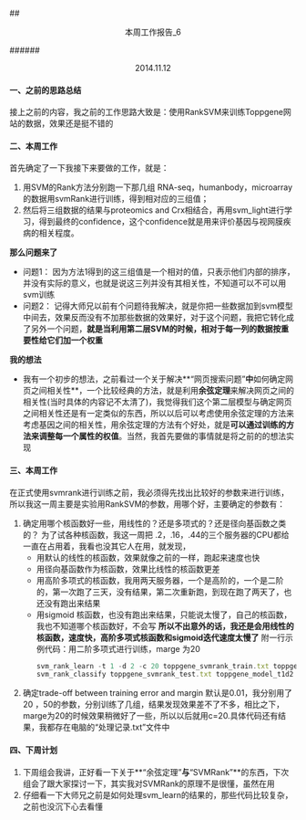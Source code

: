 ##<center>本周工作报告_6</center>

######<center>2014.11.12</center>

#### 一、之前的思路总结

接上之前的内容，我之前的工作思路大致是：使用RankSVM来训练Toppgene网站的数据，效果还是挺不错的

#### 二、本周工作
首先确定了一下我接下来要做的工作，就是：

1. 用SVM的Rank方法分别跑一下那几组 RNA-seq，humanbody，microarray的数据用svmRank进行训练，得到相对应的三组值；
2. 然后将三组数据的结果与proteomics and Crx相结合，再用svm_light进行学习，得到最终的confidence，这个confidence就是用来评价基因与视网膜疾病的相关程度。

**那么问题来了**

- 问题1： 因为方法1得到的这三组值是一个相对的值，只表示他们内部的排序，并没有实际的意义，也就是说这三列并没有其相关性，不知道可以不可以用svm训练
- 问题2： 记得大师兄以前有个问题待我解决，就是你把一些数据加到svm模型中间去，效果反而没有不加那些数据的效果好，对于这个问题，我把它转化成了另外一个问题，**就是当利用第二层SVM的时候，相对于每一列的数据按重要性给它们加一个权重**

**我的想法**

- 我有一个初步的想法，之前看过一个关于解决**“网页搜索问题”**中**如何确定网页之间相关性**，一个比较经典的方法，就是利用**余弦定理**来解决网页之间的相关性(当时具体的内容记不太清了)，我觉得我们这个第二层模型与确定网页之间相关性还是有一定类似的东西，所以以后可以考虑使用余弦定理的方法来考虑基因之间的相关性，用余弦定理的方法有个好处，就是**可以通过训练的方法来调整每一个属性的权值**。当然，我首先要做的事情就是将之前的的想法实现

#### 三、本周工作
在正式使用svmrank进行训练之前，我必须得先找出比较好的参数来进行训练，所以我这一周主要是实验用RankSVM的参数，用哪个好，主要确定的参数有：

1. 确定用哪个核函数好一些，用线性的？还是多项式的？还是径向基函数之类的？
	为了试各种核函数，我这一周把 .2，.16，.44的三个服务器的CPU都给一直在占用着，我看也没其它人在用，就发现，
	- 用默认的线性的核函数，效果就像之前的一样，跑起来速度也快
	- 用径向基函数作为核函数，效果比线性的核函数更差
	- 用高阶多项式的核函数，我用两天服务器，一个是高阶的，一个是二阶的，第一次跑了三天，没有结果，第二次重新跑，到现在跑了两天了，也还没有跑出来结果
	- 用sigmoid 核函数，也没有跑出来结果，只能说太慢了，自己的核函数，我也不知道哪个核函数好，不会写
	**所以不出意外的话，我还是会用线性的核函数，速度快，高阶多项式核函数和sigmoid迭代速度太慢了**
附一行示例代码：用二阶多项式进行训练，marge 为20
		```javascript
		svm_rank_learn -t 1 -d 2 -c 20 toppgene_svmrank_train.txt toppgene_model_t1d2
		svm_rank_classify toppgene_svmrank_test.txt toppgene_model_t1d2 toppgene_svmrank_predictions_t1.txt
		```
2. 确定trade-off between training error and margin 默认是0.01，我分别用了 20 ，50的参数，分别训练了几组，结果发现效果差不了不多，相比之下，marge为20的时候效果稍微好了一些，所以以后就用c=20.具体代码还有结果，我都存在电脑的“处理记录.txt”文件中

#### 四、下周计划

1. 下周组会我讲，正好看一下关于**“余弦定理”**与**“SVMRank”**的东西，下次组会了跟大家探讨一下，其实我对SVMRank的原理不是很懂，虽然在用
2. 仔细看一下大师兄之前是如何处理svm_learn的结果的，那些代码比较复杂，之前也没沉下心去看懂
